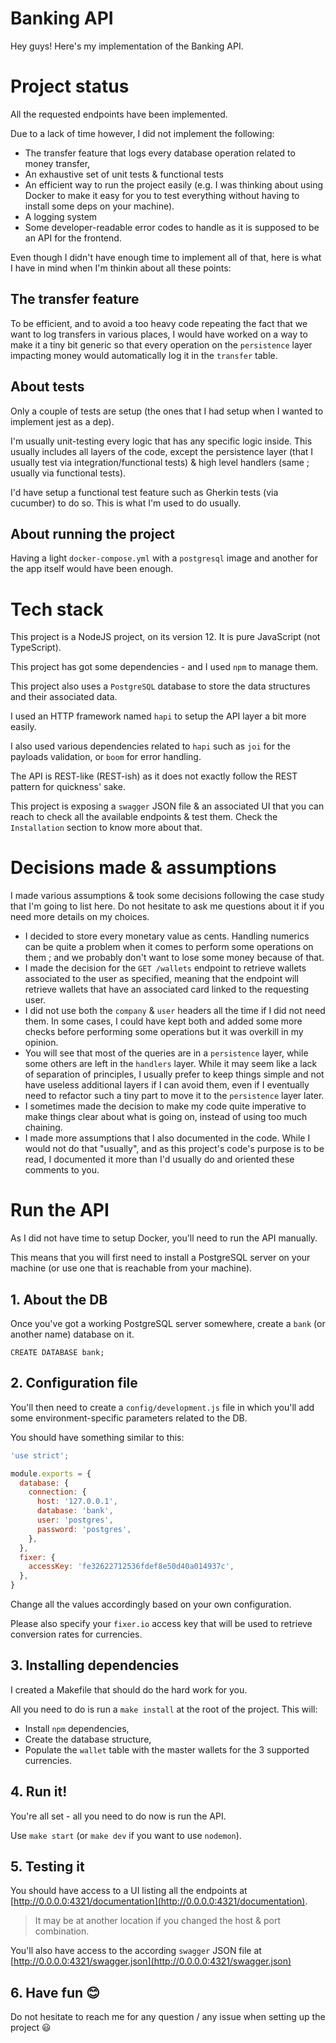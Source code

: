 # Banking API

Hey guys! Here's my implementation of the Banking API.

# Project status

All the requested endpoints have been implemented.

Due to a lack of time however, I did not implement the following:

- The transfer feature that logs every database operation related to money transfer,
- An exhaustive set of unit tests & functional tests
- An efficient way to run the project easily (e.g. I was thinking about using Docker to make it easy for you to test everything without having to install some deps on your machine).
- A logging system
- Some developer-readable error codes to handle as it is supposed to be an API for the frontend.

Even though I didn't have enough time to implement all of that, here is what I have in mind when I'm thinkin about all these points:

## The transfer feature

To be efficient, and to avoid a too heavy code repeating the fact that we want to log transfers in various places, I would have worked on a way to make it a tiny bit generic so that every operation on the `persistence` layer impacting money would automatically log it in the `transfer` table.

## About tests

Only a couple of tests are setup (the ones that I had setup when I wanted to implement jest as a dep).

I'm usually unit-testing every logic that has any specific logic inside. This usually includes all layers of the code, except the persistence layer (that I usually test via integration/functional tests) & high level handlers (same ; usually via functional tests).

I'd have setup a functional test feature such as Gherkin tests (via cucumber) to do so. This is what I'm used to do usually.

## About running the project

Having a light `docker-compose.yml` with a `postgresql` image and another for the app itself would have been enough.

# Tech stack

This project is a NodeJS project, on its version 12. It is pure JavaScript (not TypeScript).

This project has got some dependencies - and I used `npm` to manage them.

This project also uses a `PostgreSQL` database to store the data structures and their associated data.

I used an HTTP framework named `hapi` to setup the API layer a bit more easily.

I also used various dependencies related to `hapi` such as `joi` for the payloads validation, or `boom` for error handling.

The API is REST-like (REST-ish) as it does not exactly follow the REST pattern for quickness' sake.

This project is exposing a `swagger` JSON file & an associated UI that you can reach to check all the available endpoints & test them. Check the `Installation` section to know more about that.

# Decisions made & assumptions

I made various assumptions & took some decisions following the case study that I'm going to list here. Do not hesitate to ask me questions about it if you need more details on my choices.

- I decided to store every monetary value as cents. Handling numerics can be quite a problem when it comes to perform some operations on them ; and we probably don't want to lose some money because of that.
- I made the decision for the `GET /wallets` endpoint to retrieve wallets associated to the user as specified, meaning that the endpoint will retrieve wallets that have an associated card linked to the requesting user.
- I did not use both the `company` & `user` headers all the time if I did not need them. In some cases, I could have kept both and added some more checks before performing some operations but it was overkill in my opinion.
- You will see that most of the queries are in a `persistence` layer, while some others are left in the `handlers` layer. While it may seem like a lack of separation of principles, I usually prefer to keep things simple and not have useless additional layers if I can avoid them, even if I eventually need to refactor such a tiny part to move it to the `persistence` layer later.
- I sometimes made the decision to make my code quite imperative to make things clear about what is going on, instead of using too much chaining.
- I made more assumptions that I also documented in the code. While I would not do that "usually", and as this project's code's purpose is to be read, I documented it more than I'd usually do and oriented these comments to you.


# Run the API

As I did not have time to setup Docker, you'll need to run the API manually.

This means that you will first need to install a PostgreSQL server on your machine (or use one that is reachable from your machine).

## 1. About the DB

Once you've got a working PostgreSQL server somewhere, create a `bank` (or another name) database on it.

```
CREATE DATABASE bank;
```

## 2. Configuration file

You'll then need to create a `config/development.js` file in which you'll add some environment-specific parameters related to the DB.

You should have something similar to this:

```js
'use strict';

module.exports = {
  database: {
    connection: {
      host: '127.0.0.1', 
      database: 'bank',
      user: 'postgres',
      password: 'postgres',
    },
  },
  fixer: {
    accessKey: 'fe32622712536fdef8e50d40a014937c',
  },
}
```

Change all the values accordingly based on your own configuration.

Please also specify your `fixer.io` access key that will be used to retrieve conversion rates for currencies.

## 3. Installing dependencies

I created a Makefile that should do the hard work for you.

All you need to do is run a `make install` at the root of the project. This will:

- Install `npm` dependencies,
- Create the database structure,
- Populate the `wallet` table with the master wallets for the 3 supported currencies.

## 4. Run it!

You're all set - all you need to do now is run the API.

Use `make start` (or `make dev` if you want to use `nodemon`).

## 5. Testing it

You should have access to a UI listing all the endpoints at [http://0.0.0.0:4321/documentation](http://0.0.0.0:4321/documentation).

> It may be at another location if you changed the host & port combination.

You'll also have access to the according `swagger` JSON file at [http://0.0.0.0:4321/swagger.json](http://0.0.0.0:4321/swagger.json)

## 6. Have fun 😊

Do not hesitate to reach me for any question / any issue when setting up the project 😃

